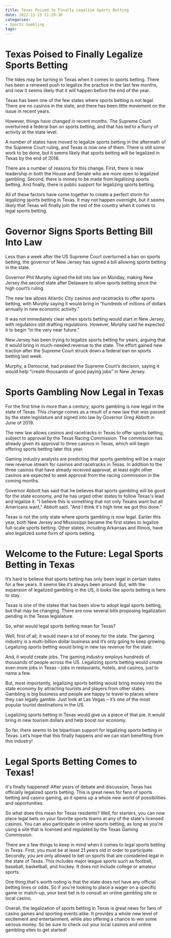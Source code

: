 ```yaml
---
title: Texas Poised to Finally Legalize Sports Betting
date: 2022-11-15 11:29:38
categories:
- Sports Gambling
tags:
---
```



#  Texas Poised to Finally Legalize Sports Betting

The tides may be turning in Texas when it comes to sports betting. There has been a renewed push to legalize the practice in the last few months, and now it seems likely that it will happen before the end of the year.

Texas has been one of the few states where sports betting is not legal. There are no casinos in the state, and there has been little movement on the issue in recent years.

However, things have changed in recent months. The Supreme Court overturned a federal ban on sports betting, and that has led to a flurry of activity at the state level.

A number of states have moved to legalize sports betting in the aftermath of the Supreme Court ruling, and Texas is now one of them. There is still some work to be done, but it seems likely that sports betting will be legalized in Texas by the end of 2018.

There are a number of reasons for this change. First, there is new leadership in both the House and Senate who are more open to legalized gambling. Second, there is money to be made from legalizing sports betting. And finally, there is public support for legalizing sports betting.

All of these factors have come together to create a perfect storm for legalizing sports betting in Texas. It may not happen overnight, but it seems likely that Texas will finally join the rest of the country when it comes to legal sports betting.

#  Governor Signs Sports Betting Bill Into Law

Less than a week after the US Supreme Court overturned a ban on sports betting, the governor of New Jersey has signed a bill allowing sports betting in the state.

Governor Phil Murphy signed the bill into law on Monday, making New Jersey the second state after Delaware to allow sports betting since the high court’s ruling.

The new law allows Atlantic City casinos and racetracks to offer sports betting, with Murphy saying it would bring in “hundreds of millions of dollars annually in new economic activity.”

It was not immediately clear when sports betting would start in New Jersey, with regulators still drafting regulations. However, Murphy said he expected it to begin “in the very near future.”

New Jersey has been trying to legalize sports betting for years, arguing that it would bring in much-needed revenue to the state. The effort gained new traction after the Supreme Court struck down a federal ban on sports betting last week.

Murphy, a Democrat, had praised the Supreme Court’s decision, saying it would help “create thousands of good paying jobs” in New Jersey.

#  Sports Gambling Now Legal in Texas

For the first time in more than a century, sports gambling is now legal in the state of Texas. This change comes as a result of a new law that was passed by the state legislature and signed into law by Governor Greg Abbott in June of 2019.

The new law allows casinos and racetracks in Texas to offer sports betting, subject to approval by the Texas Racing Commission. The commission has already given its approval to three casinos in Texas, which will begin offering sports betting later this year.

Gaming industry analysts are predicting that sports gambling will be a major new revenue stream for casinos and racetracks in Texas. In addition to the three casinos that have already received approval, at least eight other casinos are expected to seek approval from the racing commission in the coming months.

Governor Abbott has said that he believes that sports gambling will be good for the state economy, and he has urged other states to follow Texas's lead and legalize it. "I believe this is something that not only Texans want but all Americans want," Abbott said. "And I think it's high time we got this done."

Texas is not the only state where sports gambling is now legal. Earlier this year, both New Jersey and Mississippi became the first states to legalize full-scale sports betting. Other states, including Arkansas and Illinois, have also legalized some form of sports betting.

#  Welcome to the Future: Legal Sports Betting in Texas

It’s hard to believe that sports betting has only been legal in certain states for a few years. It seems like it’s always been around. But, with the expansion of legalized gambling in the US, it looks like sports betting is here to stay.

Texas is one of the states that has been slow to adopt legal sports betting, but that may be changing. There are now several bills proposing legalization pending in the Texas legislature.

So, what would legal sports betting mean for Texas?

Well, first of all, it would mean a lot of money for the state. The gaming industry is a multi-billion dollar business and it’s only going to keep growing. Legalizing sports betting would bring in new tax revenue for the state.

And, it would create jobs. The gaming industry employs hundreds of thousands of people across the US. Legalizing sports betting would create even more jobs in Texas – jobs in restaurants, hotels, and casinos, just to name a few.

But, most importantly, legalizing sports betting would bring money into the state economy by attracting tourists and players from other states. Gambling is big business and people are happy to travel to places where they can legally gamble. Just look at Las Vegas – it’s one of the most popular tourist destinations in the US.

Legalizing sports betting in Texas would give us a piece of that pie. It would bring in new tourism dollars and help boost our economy.

So far, there seems to be bipartisan support for legalizing sports betting in Texas. Let’s hope that this finally happens and we can start benefiting from this industry!

#  Legal Sports Betting Comes to Texas!

It's finally happened! After years of debate and discussion, Texas has officially legalized sports betting. This is great news for fans of sports betting and casino gaming, as it opens up a whole new world of possibilities and opportunities.

So what does this mean for Texas residents? Well, for starters, you can now place legal bets on your favorite sports teams at any of the state's licensed casinos. You can also participate in online sports betting, as long as you're using a site that is licensed and regulated by the Texas Gaming Commission.

There are a few things to keep in mind when it comes to legal sports betting in Texas. First, you must be at least 21 years old in order to participate. Secondly, you are only allowed to bet on sports that are considered legal in the state of Texas. This includes major league sports such as football, baseball, basketball, and hockey. It does not include college or amateur sports.

One thing that's worth noting is that the state does not have any official betting lines or odds. So if you're looking to place a wager on a specific game or match-up, your best bet is to consult an online gambling site or local casino.

Overall, the legalization of sports betting in Texas is great news for fans of casino games and sporting events alike. It provides a whole new level of excitement and entertainment, while also offering a chance to win some serious money. So be sure to check out your local casinos and online gambling sites to get started!